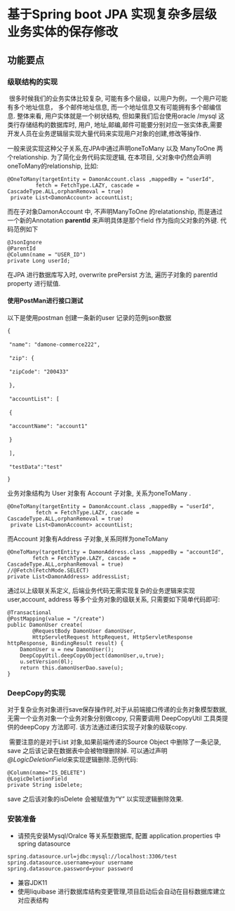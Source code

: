 
# 基于Spring boot JPA 实现复杂多层级业务实体的保存修改



## 功能要点

### 级联结构的实现	

​		很多时候我们的业务实体比较复杂, 可能有多个层级，以用户为例，一个用户可能有多个地址信息， 多个邮件地址信息, 而一个地址信息又有可能拥有多个邮编信息. 整体来看, 用户实体就是一个树状结构, 但如果我们后台使用oracle /mysql 这类行存储结构的数据库时, 用户, 地址,邮编,邮件可能要分别对应一张实体表,需要开发人员在业务逻辑层实现大量代码来实现用户对象的创建,修改等操作. 

一般来说实现这种父子关系,在JPA中通过声明oneToMany 以及 ManyToOne 两个relationship. 为了简化业务代码实现逻辑, 在本项目, 父对象中仍然会声明oneToMany的relationship, 比如:

```
@OneToMany(targetEntity = DamonAccount.class ,mappedBy = "userId",
         fetch = FetchType.LAZY, cascade = CascadeType.ALL,orphanRemoval = true)
 private List<DamonAccount> accountList;
```

而在子对象DamonAccount 中, 不声明ManyToOne 的relatationship, 而是通过一个新的Annotation **parentId** 来声明具体是那个field 作为指向父对象的外键. 代码范例如下

```
@JsonIgnore
@ParentId
@Column(name = "USER_ID")
private Long userId;
```

在JPA 进行数据库写入时, overwrite prePersist 方法, 遍历子对象的 parentId property 进行赋值.



#### 使用PostMan进行接口测试

以下是使用postman 创建一条新的user 记录的范例json数据

`{`    

​    `"name": "damone-commerce222",`    

​    `"zip": {` 

​        `"zipCode": "200433"`        

​    `},`

​    `"accountList": [`

​        `{`        

​            `"accountName": "account1"`                  

​        `}`

​    `],`    

​    `"testData":"test"`

`}`

业务对象结构为 User 对象有 Account 子对象, 关系为oneToMany .

```
@OneToMany(targetEntity = DamonAccount.class ,mappedBy = "userId",
         fetch = FetchType.LAZY, cascade = CascadeType.ALL,orphanRemoval = true)
 private List<DamonAccount> accountList;
```

而Account 对象有Address 子对象,关系同样为oneToMany

```
@OneToMany(targetEntity = DamonAddress.class ,mappedBy = "accountId",
        fetch = FetchType.LAZY, cascade = CascadeType.ALL,orphanRemoval = true)
//@Fetch(FetchMode.SELECT)
private List<DamonAddress> addressList;
```

通过以上级联关系定义, 后端业务代码无需实现复杂的业务逻辑来实现user,account, address 等多个业务对象的级联关系, 只需要如下简单代码即可:

```
@Transactional
@PostMapping(value = "/create")
public DamonUser create(
        @RequestBody DamonUser damonUser,
        HttpServletRequest httpRequest, HttpServletResponse httpResponse, BindingResult result) {
    DamonUser u = new DamonUser();
    DeepCopyUtil.deepCopyObject(damonUser,u,true);
    u.setVersion(0l);
    return this.damonUserDao.save(u);
}
```

### DeepCopy的实现

​	对于复杂业务对象进行save保存操作时,对于从前端接口传递的业务对象模型数据, 无需一个业务对象一个业务对象分别做copy, 只需要调用 DeepCopyUtil 工具类提供的deepCopy 方法即可. 该方法通过递归实现子对象的级联copy. 

​	需要注意的是对于List 对象,如果前端传递的Source Object 中删除了一条记录, save 之后该记录在数据表中会被物理删除掉. 可以通过声明 *@LogicDeletionField*来实现逻辑删除.范例代码:

```
@Column(name="IS_DELETE")
@LogicDeletionField
private String isDelete;
```

save 之后该对象的isDelete 会被赋值为“Y” 以实现逻辑删除效果. 

### 安装准备



- 请预先安装Mysql/Oralce 等关系型数据库, 配置 application.properties 中spring datasource 

```
spring.datasource.url=jdbc:mysql://localhost:3306/test
spring.datasource.username=your username
spring.datasource.password=your password
```

- 兼容JDK11
- 使用liquibase 进行数据库结构变更管理,项目启动后会自动在目标数据库建立对应表结构
